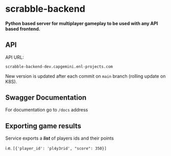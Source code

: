 # scrabble-backend

#### Python based server for multiplayer gameplay to be used with any API based frontend.

## API

API URL:

    scrabble-backend-dev.capgemini.enl-projects.com

New version is updated after each commit on `main` branch (rolling update on K8S).

## Swagger Documentation

For documentation go to `/docs` address

## Exporting game results

Service exports a _**list**_ of players ids and their points

i.e. `[{'player_id': 'pl4y3rid', "score": 350}]`


